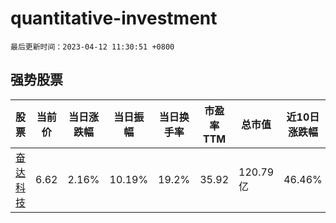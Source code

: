 # quantitative-investment

`最后更新时间：2023-04-12 11:30:51 +0800`

## 强势股票

|股票|当前价|当日涨跌幅|当日振幅|当日换手率|市盈率TTM|总市值|近10日涨跌幅|
|----|----|----|----|----|----|----|----|
|[奋达科技](https://xueqiu.com/S/SZ002681)|6.62|2.16%|10.19%|19.2%|35.92|120.79亿|46.46%|
